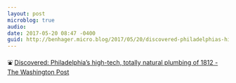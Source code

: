 ```yaml
---
layout: post
microblog: true
audio: 
date: 2017-05-20 08:47 -0400
guid: http://benhager.micro.blog/2017/05/20/discovered-philadelphias-hightech.html
---
```

⛲️ [Discovered: Philadelphia’s high-tech, totally natural plumbing of 1812 - The Washington Post](https://www.washingtonpost.com/news/retropolis/wp/2017/05/06/discovered-philadelphias-high-tech-totally-natural-plumbing-of-1812/)
